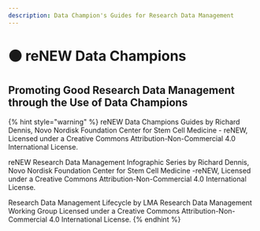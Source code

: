```yaml
---
description: Data Champion's Guides for Research Data Management
---
```


# ⚫ reNEW Data Champions

## Promoting Good Research Data Management through the Use of Data Champions



{% hint style="warning" %}
reNEW Data Champions Guides by Richard Dennis, Novo Nordisk Foundation Center for Stem Cell Medicine - reNEW, Licensed under a Creative Commons Attribution-Non-Commercial 4.0 International License.



reNEW Research Data Management Infographic Series by Richard Dennis, Novo Nordisk Foundation Center for Stem Cell Medicine -reNEW, Licensed under a Creative Commons Attribution-Non-Commercial 4.0 International License.



Research Data Management Lifecycle by LMA Research Data Management Working Group Licensed under a Creative Commons Attribution-Non-Commercial 4.0 International License.
{% endhint %}
